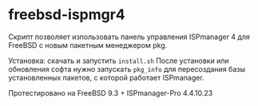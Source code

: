 # freebsd-ispmgr4

Скрипт позволяет изпользовать панель управления ISPmanager 4 для FreeBSD с новым пакетным менеджером pkg.

Установка: скачать и запустить `install.sh`
После установки или обновления софта нужно запускать `pkg_info` для пересоздания базы установленных пакетов, c которой работает ISPmanager. 

Протестировано на FreeBSD 9.3 + ISPmanager-Pro 4.4.10.23
